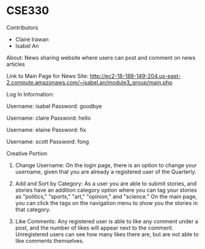 # CSE330

Contributors
- Claire Irawan
- Isabel An

About: 
News sharing website where users can post and comment on news articles 

Link to Main Page for News Site:
http://ec2-18-188-149-204.us-east-2.compute.amazonaws.com/~isabel.an/module3_group/main.php

Log In Information:

Username: isabel
Password: goodbye

Username: claire
Password: hello

Username: elaine
Password: fix

Username: scott
Password: fong

Creative Portion 


1. Change Username: On the login page, there is an option to change your username, given that you are already a registered user of the Quarterly.

2. Add and Sort by Category: As a user you are able to submit stories, and stories have an addition category option where you can tag your stories as "politics," "sports," "art," "opinion," and "science." On the main page, you can click the tags on the navigation menu to show you the stories in that category. 

3. Like Comments: Any registered user is able to like any comment under a post, and the number of likes will appear next to the comment. Unregistered users can see how many likes there are, but are not able to like comments themselves.
